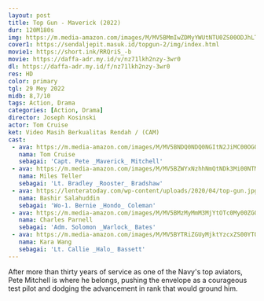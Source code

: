 ```yaml
---
layout: post
title: Top Gun - Maverick (2022)
dur: 120M180s
img: https://m.media-amazon.com/images/M/MV5BMmIwZDMyYWUtNTU0ZS00ODJhLTg2ZmEtMTk5ZmYzODcxODYxXkEyXkFqcGdeQXVyMTEyMjM2NDc2._V1_.jpg
cover1: https://sendaljepit.masuk.id/topgun-2/img/index.html
movie1: https://short.ink/RRQriS_-b
movie: https://daffa-adr.my.id/v/nz71lkh2nzy-3wr0
dl: https://daffa-adr.my.id/f/nz71lkh2nzy-3wr0
res: HD
color: primary
tgl: 29 Mey 2022
midb: 8,7/10
tags: Action, Drama
categories: [Action, Drama]
director: Joseph Kosinski
actor: Tom Cruise
ket: Video Masih Berkualitas Rendah / (CAM)
cast:
 - ava: https://m.media-amazon.com/images/M/MV5BNDQ0NDQ0NGItN2JiMC00OGQ1LWEzMTgtNzkyMmQyYTg2ODJkXkEyXkFqcGdeQXVyNjczOTE0MzM@._V1_SY100_CR25,0,100,100_AL_.jpg
   nama: Tom Cruise
   sebagai: 'Capt. Pete _Maverick_ Mitchell'
 - ava: https://m.media-amazon.com/images/M/MV5BZWYxNzhhNmQtNDk3Mi00NTMwLTg4ZTItMTQ3ZjA3Yzc5NWJjXkEyXkFqcGdeQXVyMTkxNjUyNQ@@._V1_SY100_CR25,0,100,100_AL_.jpg
   nama: Miles Teller
   sebagai: 'Lt. Bradley _Rooster_ Bradshaw'
 - ava: https://lenteratoday.com/wp-content/uploads/2020/04/top-gun.jpg
   nama: Bashir Salahuddin
   sebagai: 'Wo-1. Bernie _Hondo_ Coleman'
 - ava: https://m.media-amazon.com/images/M/MV5BMzMyMmM3MjYtOTc0My00ZGQ5LTk1MzktYTI0Y2E5ODkzY2Y5XkEyXkFqcGdeQXVyMjk3NTUyOTc@._V1_SY100_CR34,0,100,100_AL_.jpg
   nama: Charles Parnell
   sebagai: 'Adm. Solomon _Warlock_ Bates'
 - ava: https://m.media-amazon.com/images/M/MV5BYTRiZGUyMjktYzcxZS00YTQyLWIzZGUtZDcwOGY0NjE2NTVmXkEyXkFqcGdeQXVyOTEyOTM2MjU@._V1_SY100_CR55,0,100,100_AL_.jpg
   nama: Kara Wang
   sebagai: 'Lt. Callie _Halo_ Bassett'
---
```


After more than thirty years of service as one of the Navy's top aviators, Pete Mitchell is where he belongs, pushing the envelope as a courageous test pilot and dodging the advancement in rank that would ground him.
